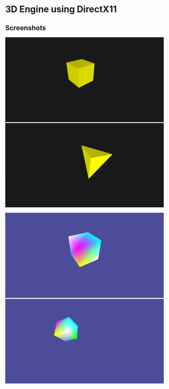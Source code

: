 # 3D Engine using DirectX11

## Screenshots

![1](https://raw.githubusercontent.com/dan1rock/3D-Engine-DirectX11-/main/Images/3.png)![2](https://raw.githubusercontent.com/dan1rock/3D-Engine-DirectX11-/main/Images/4.png)

![3](https://raw.githubusercontent.com/dan1rock/3D-Engine-DirectX11-/main/Images/1.png)![4](https://raw.githubusercontent.com/dan1rock/3D-Engine-DirectX11-/main/Images/2.png)
